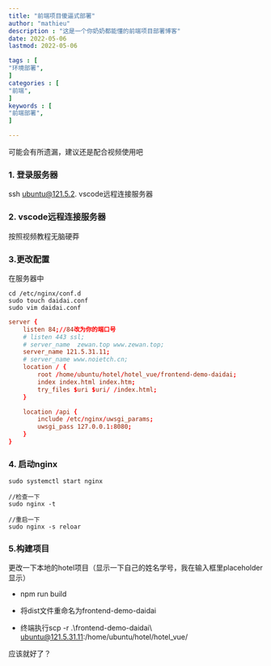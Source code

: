 ```yaml
---
title: "前端项目傻逼式部署"                         
author: "mathieu"  
description : "这是一个你奶奶都能懂的前端项目部署博客"    
date: 2022-05-06      
lastmod: 2022-05-06            

tags : [                                    
"环境部署",
]
categories : [                              
"前端",
]
keywords : [                                
"前端部署",
]

---
```



可能会有所遗漏，建议还是配合视频使用吧
### 1. 登录服务器

ssh ubuntu@121.5.2. vscode远程连接服务器



### 2. vscode远程连接服务器

按照视频教程无脑硬莽

### 3.更改配置

在服务器中

```linux
cd /etc/nginx/conf.d
sudo touch daidai.conf
sudo vim daidai.conf
```



```conf
server {
    listen 84;//84改为你的端口号
    # listen 443 ssl;
    # server_name  zewan.top www.zewan.top;
    server_name 121.5.31.11;
    # server_name www.noietch.cn;
    location / {
        root /home/ubuntu/hotel/hotel_vue/frontend-demo-daidai;
        index index.html index.htm;
        try_files $uri $uri/ /index.html;
    }

    location /api {        
        include /etc/nginx/uwsgi_params;
        uwsgi_pass 127.0.0.1:8080;                                                               
    }
}

```

### 4. 启动nginx

```plain
sudo systemctl start nginx

//检查一下
sudo nginx -t

//重启一下
sudo nginx -s reloar
```



### 5.构建项目

更改一下本地的hotel项目（显示一下自己的姓名学号，我在输入框里placeholder显示）

+ npm run build

+ 将dist文件重命名为frontend-demo-daidai
+ 终端执行scp -r .\frontend-demo-daidai\ ubuntu@121.5.31.11:/home/ubuntu/hotel/hotel_vue/



应该就好了？

